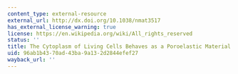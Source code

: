```yaml
---
content_type: external-resource
external_url: http://dx.doi.org/10.1038/nmat3517
has_external_license_warning: true
license: https://en.wikipedia.org/wiki/All_rights_reserved
status: ''
title: The Cytoplasm of Living Cells Behaves as a Poroelastic Material
uid: 96ab1b43-70ad-43ba-9a13-2d2844efef27
wayback_url: ''
---
```

